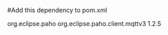 #Add this dependency to pom.xml

<dependency>
	<groupId>org.eclipse.paho</groupId>
	<artifactId>org.eclipse.paho.client.mqttv3</artifactId>
	<version>1.2.5</version>
</dependency>